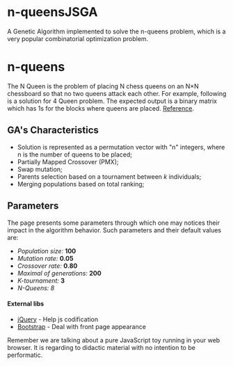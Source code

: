# n-queensJSGA
A Genetic Algorithm implemented to solve the n-queens problem, which is a very popular combinatorial optimization problem.

# n-queens
The N Queen is the problem of placing N chess queens on an N×N chessboard so that no two queens attack each other. For example, following is a solution for 4 Queen problem. The expected output is a binary matrix which has 1s for the blocks where queens are placed.
[Reference](https://www.geeksforgeeks.org/n-queen-problem-backtracking-3/).

## GA's Characteristics
 + Solution is represented as a permutation vector with "n" integers, where n is the number of queens to be placed;
 + Partially Mapped Crossover (PMX);
 + Swap mutation;
 + Parents selection based on a tournament between *k* individuals;
 + Merging populations based on total ranking;
 
## Parameters
The page presents some parameters through which one may notices their impact in the algorithm behavior. Such parameters and their default values are:  
 - *Population size:* **100** 
 - *Mutation rate:* **0.05**
 - *Crossover rate:* **0.80**
 - *Maximal of generations:* **200**
 - *K-tournament:* **3**
 - *N-Queens:* *8*

#### External libs
  - [jQuery](http://jquery.com) - Help js codification
  - [Bootstrap](https://getbootstrap.com) - Deal with front page appearance
  
  Remember we are talking about a pure JavaScript toy running in your web browser. It is regarding to didactic material with no intention to be performatic.
